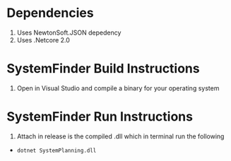 # Dependencies
1. Uses NewtonSoft.JSON depedency
1. Uses .Netcore 2.0

# SystemFinder Build Instructions
1. Open in Visual Studio and compile a binary for your operating system

# SystemFinder Run Instructions
1. Attach in release is the compiled .dll which in terminal run the following
* `dotnet SystemPlanning.dll`
